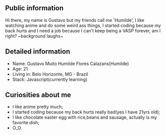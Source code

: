
## Public information

Hi there, my name is Gustavo but my friends call me 'Humilde', I like watching anime and do some weird ass things, I started coding because my back hurts and I need a job because I can't keep being a VASP forever, am I right? ~background laughs~

## Detailed information

- Name: Gustavo Muito Humilde Flores Calazans(Humilde)
- Age: 21
- Living in: Belo Horizonte, MG - Brazil
- Stack: Javascript(currently learning) 

## Curiosities about me

- I like anime pretty much;
- I started coding because my back hurts really bad(yes I have 21yrs old);
- I like chocolate easter egg with rice,beans and sausage, actually is my favorite dish;
- O_O.
